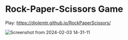 # Rock-Paper-Scissors Game

Play: https://djolemtr.github.io/RockPaperScissors/

![Screenshot from 2024-02-03 14-31-11](https://github.com/djolemtr/RockPaperScissors/assets/113414071/96f65b8d-048f-4438-8949-521d595a9e98)